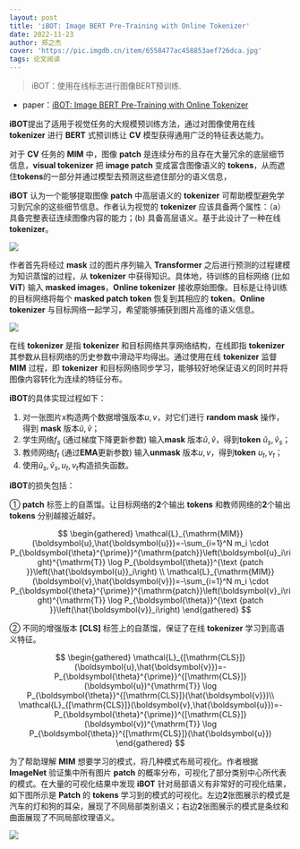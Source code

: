 ```yaml
---
layout: post
title: 'iBOT: Image BERT Pre-Training with Online Tokenizer'
date: 2022-11-23
author: 郑之杰
cover: 'https://pic.imgdb.cn/item/6558477ac458853aef726dca.jpg'
tags: 论文阅读
---
```


> iBOT：使用在线标志进行图像BERT预训练.

- paper：[iBOT: Image BERT Pre-Training with Online Tokenizer](https://arxiv.org/abs/2111.07832)

**iBOT**提出了适用于视觉任务的大规模预训练方法，通过对图像使用在线 **tokenizer** 进行 **BERT** 式预训练让 **CV** 模型获得通用广泛的特征表达能力。

对于 **CV** 任务的 **MIM** 中，图像 **patch** 是连续分布的且存在大量冗余的底层细节信息，**visual tokenizer** 把 **image patch** 变成富含图像语义的 **tokens**，从而遮住**tokens**的一部分并通过模型去预测这些遮住部分的语义信息，

**iBOT** 认为一个能够提取图像 **patch** 中高层语义的 **tokenizer** 可帮助模型避免学习到冗余的这些细节信息。作者认为视觉的 **tokenizer** 应该具备两个属性：（a）具备完整表征连续图像内容的能力；(b) 具备高层语义。基于此设计了一种在线**tokenizer**。

![](https://pic.imgdb.cn/item/65584a40c458853aef7c7cf3.jpg)

作者首先将经过 **mask** 过的图片序列输入 **Transformer** 之后进行预测的过程建模为知识蒸馏的过程，从 **tokenizer** 中获得知识。具体地，待训练的目标网络 (比如 **ViT**) 输入 **masked images**，**Online tokenizer** 接收原始图像。目标是让待训练的目标网络将每个 **masked patch token** 恢复到其相应的 **token**。**Online tokenizer** 与目标网络一起学习，希望能够捕获到图片高维的语义信息。

![](https://pic.imgdb.cn/item/65584a6ac458853aef7d1279.jpg)

在线 **tokenizer** 是指 **tokenizer** 和目标网络共享网络结构，在线即指 **tokenizer** 其参数从目标网络的历史参数中滑动平均得出。通过使用在线 **tokenizer** 监督 **MIM** 过程，即 **tokenizer** 和目标网络同步学习，能够较好地保证语义的同时并将图像内容转化为连续的特征分布。

**iBOT**的具体实现过程如下：
1. 对一张图片$x$构造两个数据增强版本$u,v$，对它们进行 **random mask** 操作，得到 **mask** 版本$\hat{u},\hat{v}$；
2. 学生网络$f_s$ (通过梯度下降更新参数) 输入**mask** 版本$\hat{u},\hat{v}$，得到**token** $\hat{u}_s,\hat{v}_s$；
3. 教师网络$f_t$ (通过**EMA**更新参数) 输入**unmask** 版本$u,v$，得到**token** $u_t,v_t$；
4. 使用$\hat{u}_s,\hat{v}_s, u_t,v_t$构造损失函数。

**iBOT**的损失包括：

① **patch** 标签上的自蒸馏。让目标网络的**2**个输出 **tokens** 和教师网络的**2**个输出 **tokens** 分别越接近越好。

$$
\begin{gathered}
\mathcal{L}_{\mathrm{MIM}}(\boldsymbol{u},\hat{\boldsymbol{u}})=-\sum_{i=1}^N m_i \cdot P_{\boldsymbol{\theta}^{\prime}}^{\mathrm{patch}}\left(\boldsymbol{u}_i\right)^{\mathrm{T}} \log P_{\boldsymbol{\theta}}^{\text {patch }}\left(\hat{\boldsymbol{u}}_i\right)  \\
\mathcal{L}_{\mathrm{MIM}}(\boldsymbol{v},\hat{\boldsymbol{v}})=-\sum_{i=1}^N m_i \cdot P_{\boldsymbol{\theta}^{\prime}}^{\mathrm{patch}}\left(\boldsymbol{v}_i\right)^{\mathrm{T}} \log P_{\boldsymbol{\theta}}^{\text {patch }}\left(\hat{\boldsymbol{v}}_i\right)
\end{gathered}
$$

② 不同的增强版本 **[CLS]** 标签上的自蒸馏，保证了在线 **tokenizer** 学习到高语义特征。

$$
\begin{gathered}
\mathcal{L}_{[\mathrm{CLS}]}(\boldsymbol{u},\hat{\boldsymbol{v}})=-P_{\boldsymbol{\theta}^{\prime}}^{[\mathrm{CLS}]}(\boldsymbol{u})^{\mathrm{T}} \log P_{\boldsymbol{\theta}}^{[\mathrm{CLS}]}(\hat{\boldsymbol{v}})\\
\mathcal{L}_{[\mathrm{CLS}]}(\boldsymbol{v},\hat{\boldsymbol{u}})=-P_{\boldsymbol{\theta}^{\prime}}^{[\mathrm{CLS}]}(\boldsymbol{v})^{\mathrm{T}} \log P_{\boldsymbol{\theta}}^{[\mathrm{CLS}]}(\hat{\boldsymbol{u}})
\end{gathered}
$$

为了帮助理解 **MIM** 想要学习的模式，将几种模式布局可视化。作者根据 **ImageNet** 验证集中所有图片 **patch** 的概率分布，可视化了部分类别中心所代表的模式。在大量的可视化结果中发现 **iBOT** 针对局部语义有非常好的可视化结果，如下图所示是 **Patch** 的 **tokens** 学习到的模式的可视化。左边**2**张图展示的模式是汽车的灯和狗的耳朵，展现了不同局部类别语义；右边**2**张图展示的模式是条纹和曲面展现了不同局部纹理语义。


![](https://pic.imgdb.cn/item/65584eddc458853aef8d98f2.jpg)
